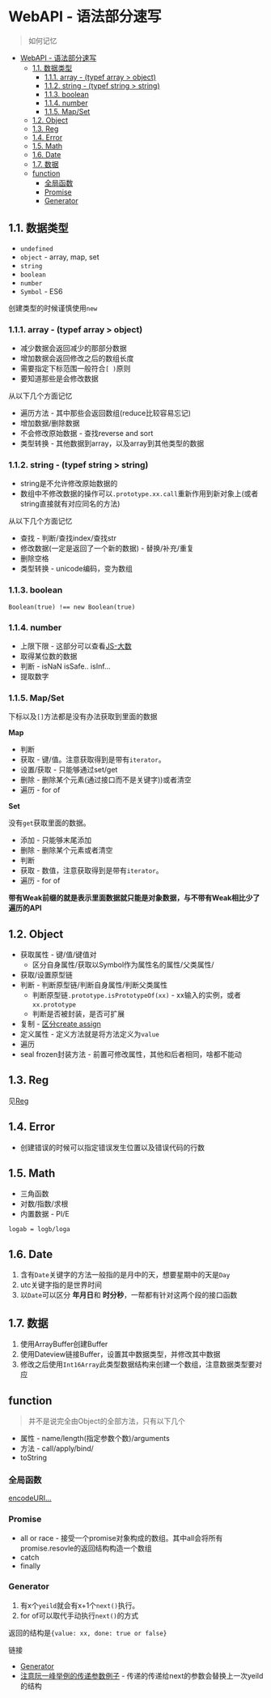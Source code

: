 # WebAPI - 语法部分速写
> 如何记忆

<!-- TOC -->

- [WebAPI - 语法部分速写](#webapi---语法部分速写)
  - [1.1. 数据类型](#11-数据类型)
    - [1.1.1. array - (typef array > object)](#111-array---typef-array--object)
    - [1.1.2. string - (typef string > string)](#112-string---typef-string--string)
    - [1.1.3. boolean](#113-boolean)
    - [1.1.4. number](#114-number)
    - [1.1.5. Map/Set](#115-mapset)
  - [1.2. Object](#12-object)
  - [1.3. Reg](#13-reg)
  - [1.4. Error](#14-error)
  - [1.5. Math](#15-math)
  - [1.6. Date](#16-date)
  - [1.7. 数据](#17-数据)
  - [function](#function)
    - [全局函数](#全局函数)
    - [Promise](#promise)
    - [Generator](#generator)

<!-- /TOC -->

## 1.1. 数据类型

* `undefined`
* `object` - array, map, set
* `string`
* `boolean`
* `number`
* `Symbol` - ES6

创建类型的时候谨慎使用`new`

### 1.1.1. array - (typef array > object)

* 减少数据会返回减少的那部分数据
* 增加数据会返回修改之后的数组长度
* 需要指定下标范围一般符合`[ )`原则
* 要知道那些是会修改数据

从以下几个方面记忆

* 遍历方法 - 其中那些会返回数组(reduce比较容易忘记)
* 增加数据/删除数据
* 不会修改原始数据 - 查找reverse and sort
* 类型转换 - 其他数据到array，以及array到其他类型的数据

### 1.1.2. string - (typef string > string)

* string是不允许修改原始数据的
* 数组中不修改数据的操作可以`.prototype.xx.call`重新作用到新对象上(或者string直接就有对应同名的方法)

从以下几个方面记忆

* 查找 - 判断/查找index/查找str
* 修改数据(一定是返回了一个新的数据)  - 替换/补充/重复
* 删除空格
* 类型转换 - unicode编码，变为数组

### 1.1.3. boolean

`Boolean(true) !== new Boolean(true)`

### 1.1.4. number

* 上限下限 - 这部分可以查看[JS-大数]()
* 取得某位数的数据
* 判断 - isNaN isSafe.. isInf...
* 提取数字

### 1.1.5. Map/Set

下标以及`[]`方法都是没有办法获取到里面的数据

**Map**

* 判断
* 获取 - 键/值。注意获取得到是带有`iterator`。
* 设置/获取 - 只能够通过set/get
* 删除 - 删除某个元素(通过接口而不是关键字))或者清空
* 遍历 - for of

**Set**

没有`get`获取里面的数据。

* 添加 - 只能够末尾添加
* 删除 - 删除某个元素或者清空
* 判断
* 获取 - 数值，注意获取得到是带有`iterator`。
* 遍历 - for of

**带有Weak前缀的就是表示里面数据就只能是对象数据，与不带有Weak相比少了遍历的API**

## 1.2. Object

* 获取属性 - 键/值/键值对
  * 区分自身属性/获取以Symbol作为属性名的属性/父类属性/
* 获取/设置原型链
* 判断 - 判断原型链/判断自身属性/判断父类属性
  * 判断原型链`.prototype.isPrototypeOf(xx)` - xx输入的实例，或者`xx.prototype`
  * 判断是否被封装，是否可扩展
* 复制 - [区分create assign]()
* 定义属性 - 定义方法就是将方法定义为`value`
* 遍历
* seal frozen封装方法 - 前置可修改属性，其他和后者相同，啥都不能动

## 1.3. Reg

见[Reg]()

## 1.4. Error

* 创建错误的时候可以指定错误发生位置以及错误代码的行数

## 1.5. Math

* 三角函数
* 对数/指数/求根
* 内置数据 - PI/E

`logab = logb/loga`

## 1.6. Date

1. 含有`Date`关键字的方法一般指的是月中的天，想要星期中的天是`Day`
2. utc关键字指的是世界时间
3. 以`Date`可以区分 **年月日**和 **时分秒**，一帮都有针对这两个段的接口函数

## 1.7. 数据

1. 使用ArrayBuffer创建Buffer
2. 使用Dateview链接Buffer，设置其中数据类型，并修改其中数据
3. 修改之后使用`Int16Array`此类型数据结构来创建一个数组，注意数据类型要对应

## function

> 并不是说完全由Object的全部方法，只有以下几个

* 属性 - name/length(指定参数个数)/arguments
* 方法 - call/apply/bind/
* toString

### 全局函数

[encodeURI...](https://github.com/JiangWeixian/JS-Tips/blob/master/docs/Grammar/JS-%E5%85%A8%E5%B1%80%E5%87%BD%E6%95%B0-encodeURI%26encodeURIcomponent.md)

### Promise

* all or race - 接受一个promise对象构成的数组。其中all会将所有promise.resovle的返回结构构造一个数组
* catch
* finally

### Generator

1. 有x个`yeild`就会有x+1个`next()`执行。
2. for of可以取代手动执行`next()`的方式

返回的结构是`{value: xx, done: true or false}`

链接

* [Generator](https://developer.mozilla.org/zh-CN/docs/Web/JavaScript/Reference/Global_Objects/Generator)
* [注意阮一峰举例的传递参数例子](http://es6.ruanyifeng.com/) - 传递的传递给next的参数会替换上一次yeild的结构
